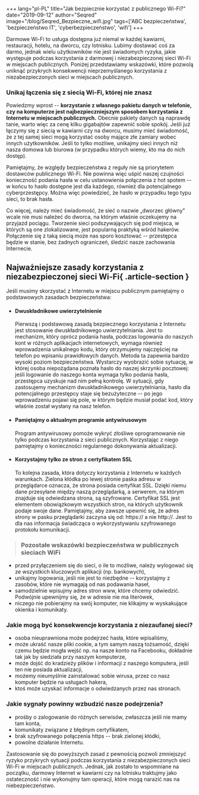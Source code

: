 +++
lang="pl-PL"
title="Jak bezpiecznie korzystać z publicznego Wi-Fi?"
date="2019-09-12"
author="Seqred"
image="/blog/Seqred_Bezpieczne_wifi.jpg"
tags=['ABC bezpieczeństwa', 'bezpieczeństwo IT', 'cyberbezpieczeństwo', 'wifi']
+++

Darmowe Wi-Fi to usługa dostępna już niemal w każdej kawiarni,
restauracji, hotelu, na dworcu, czy lotnisku. Lubimy dostawać coś za
darmo, jednak wielu użytkowników nie jest świadomych ryzyka, jakie
występuje podczas korzystania z darmowej i niezabezpieczonej sieci Wi-Fi
w miejscach publicznych. Poniżej przedstawiamy wskazówki, które pozwolą
uniknąć przykrych konsekwencji nieprzemyślanego korzystania z
niezabezpieczonych sieci w miejscach publicznych.



### Unikaj łączenia się z siecią Wi-Fi, której nie znasz

Powiedzmy wprost -- **korzystanie z własnego pakietu danych w telefonie,
czy na komputerze jest najbezpieczniejszym sposobem korzystania z
Internetu w miejscach publicznych.** Obecnie pakiety danych są naprawdę
tanie, warto więc za cenę kilku gigabajtów zapewnić sobie spokój. Jeśli
już łączymy się z siecią w kawiarni czy na dworcu, musimy mieć
świadomość, że z tej samej sieci mogą korzystać osoby mające złe zamiary
wobec innych użytkowników. Jeśli to tylko możliwe, unikajmy sieci innych
niż nasza domowa lub biurowa (w przypadku których wiemy, kto ma do nich
dostęp).

Pamiętajmy, że względy bezpieczeństwa z reguły nie są priorytetem
dostawców publicznego Wi-Fi. Nie powinna więc uśpić naszej czujności
konieczność podania hasła w celu ustanowienia połączenia z hot spotem --
w końcu to hasło dostępne jest dla każdego, również dla potencjalnego
cyberprzestępcy. Można więc powiedzieć, że hasło w przypadku tego typu
sieci, to brak hasła.

Co więcej, należy mieć świadomość, że sieć o nazwie „dworzec główny"
wcale nie musi należeć do dworca, na którym właśnie oczekujemy na
przyjazd pociągu. Tworzenie sieci podszywających się pod miejsca, w
których są one zlokalizowane, jest popularną praktyką wśród hakerów.
Połączenie się z taką siecią może nas sporo kosztować -- przestępca
będzie w stanie, bez żadnych ograniczeń, śledzić nasze zachowania
Internecie.

## Najważniejsze zasady korzystania z niezabezpieczonej sieci Wi-Fi{ .article-section }

Jeśli musimy skorzystać z Internetu w miejscu publicznym pamiętajmy o
podstawowych zasadach bezpieczeństwa:

-   #### **Dwuskładnikowe uwierzytelnienie**

    Pierwszą i podstawową zasadą bezpiecznego korzystania z Internetu
    jest stosowanie dwuskładnikowego uwierzytelniania. Jest to
    mechanizm, który oprócz podania hasła, podczas logowania do naszych
    kont w różnych aplikacjach internetowych, wymaga również
    wprowadzenia unikalnego kodu, który otrzymujemy najczęściej na
    telefon po wpisaniu prawidłowych danych. Metoda ta zapewnia bardzo
    wysoki poziom bezpieczeństwa. Wystarczy wyobrazić sobie sytuację, w
    której osoba niepożądana poznała hasło do naszej skrzynki pocztowej:
    jeśli logowanie do naszego konta wymaga tylko podania hasła,
    przestępca uzyskuje nad nim pełną kontrolę. W sytuacji, gdy
    zastosujemy mechanizm dwuskładnikowego uwierzytelniania, hasło dla
    potencjalnego przestępcy staje się bezużyteczne -- po jego
    wprowadzeniu pojawi się pole, w którym będzie musiał podać kod,
    który właśnie został wysłany na nasz telefon.

-   #### **Pamiętajmy o aktualnym programie antywirusowym**

    Program antywirusowy pomoże wykryć złośliwe oprogramowanie nie tylko
    podczas korzystania z sieci publicznych. Korzystając z niego
    pamiętajmy o konieczności regularnego dokonywania aktualizacji.

-   #### **Korzystajmy tylko ze stron z certyfikatem SSL**

    To kolejna zasada, która dotyczy korzystania z Internetu w każdych
    warunkach. Zielona kłódka po lewej stronie paska adresu w
    przeglądarce oznacza, że strona posiada certyfikat SSL. Dzięki niemu
    dane przesyłane między naszą przeglądarką, a serwerem, na którym
    znajduje się odwiedzana strona, są szyfrowane. Certyfikat SSL jest
    elementem obowiązkowym wszystkich stron, na których użytkownik
    podaje swoje dane. Pamiętajmy, aby zawsze upewnić się, że adres
    strony w pasku przeglądarki zaczyna się od: https:// a nie http://.
    Jest to dla nas informacja świadcząca o wykorzystywaniu szyfrowanego
    protokołu komunikacji.

> ### Pozostałe wskazówki bezpieczeństwa w publicznych sieciach WiFi

-   przed przyłączeniem się do sieci, o ile to możliwe, należy wylogować
    się ze wszystkich kluczowych aplikacji (np. bankowych),
-   unikajmy logowania, jeśli nie jest to niezbędne -- korzystajmy z
    zasobów, które nie wymagają od nas podawania haseł,
-   samodzielnie wpisujmy adres stron www, które chcemy odwiedzić.
    Podwójnie upewnijmy się, że w adresie nie ma literówek,
-   niczego nie pobierajmy na swój komputer, nie klikajmy w wyskakujące
    okienka i komunikaty.

### Jakie mogą być konsekwencje korzystania z niezaufanej sieci?

-   osoba nieuprawniona może podejrzeć hasła, które wpisaliśmy,
-   może ukraść nasze pliki cookie, a tym samym naszą tożsamość, dzięki
    czemu będzie mogła wejść np. na nasze konto na Facebooku, dokładnie
    tak jak by siedziała przy naszym komputerze,
-   może dojść do kradzieży plików i informacji z naszego komputera,
    jeśli ten nie posiada aktualizacji,
-   możemy nieumyślnie zainstalować sobie wirusa, przez co nasz komputer
    będzie na usługach hakera,
-   ktoś może uzyskać informacje o odwiedzanych przez nas stronach.

### Jakie sygnały powinny wzbudzić nasze podejrzenia?

-   prośby o zalogowanie do różnych serwisów, zwłaszcza jeśli nie mamy
    tam konta,
-   komunikaty związane z błędnym certyfikatem,
-   brak szyfrowanego połączenia https -- brak zielonej kłódki,
-   powolne działanie Internetu.

Zastosowanie się do powyższych zasad z pewnością pozwoli zmniejszyć
ryzyko przykrych sytuacji podczas korzystania z niezabezpieczonych sieci
Wi-Fi w miejscach publicznych. Jednak, jak zostało to wspomniane na
początku, darmowy Internet w kawiarni czy na lotnisku traktujmy jako
ostateczność i nie wykonujmy tam operacji, które mogą narazić nas na
niebezpieczeństwo.